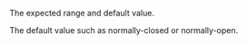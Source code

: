 The expected range and default value.


<!-- comment -->


The default value such as normally-closed or normally-open.


